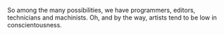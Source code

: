 So among the many possibilities, we have programmers, editors, technicians and
machinists. Oh, and by the way, artists tend to be low in conscientousness.
